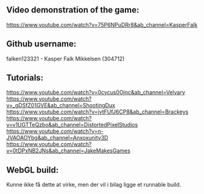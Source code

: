 ## Video demonstration of the game:
https://www.youtube.com/watch?v=75P6NPuDRr8&ab_channel=KasperFalk

## Github username:
falken123321 - Kasper Falk Mikkelsen (304712)

## Tutorials: 
https://www.youtube.com/watch?v=0cycus0Ojnc&ab_channel=Velvary  
https://www.youtube.com/watch?v=_gDSfZ01GVE&ab_channel=ShootingDux  
https://www.youtube.com/watch?v=jvtFUfJ6CP8&ab_channel=Brackeys  
https://www.youtube.com/watch?v=v1UGTTeQzbo&ab_channel=DistortedPixelStudios  
https://www.youtube.com/watch?v=n-JVAOAOYbg&ab_channel=Anxoxunity3D  
https://www.youtube.com/watch?v=0tDPxNB2JNs&ab_channel=JakeMakesGames  


## WebGL build: 
Kunne ikke få dette at virke, men der vil i bilag ligge et runnable build.
